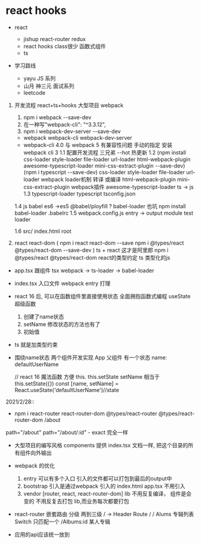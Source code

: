 # react hooks
- react
    - jishup react-router redux
    - react hooks class很少 函数式组件
    - ts

- 学习路线
    - yayu JS 系列
    - 山月 神三元 面试系列
    - leetcode

1. 开发流程 react+ts+hooks  大型项目 webpack
    1. npm i webpack --save-dev
    2. 在一种写"webpack-cli": "^3.3.12",
    3. npm i webpack-dev-server --save-dev


    - webpack webpack-cli webpack-dev-server
    - webpack-cli 4.0 与 webpack 5 有兼容性问题
    手动的指定 安装 webpack cli 3
    1.1 配置开发流程  三兄弟
        --hot 热更新
    1.2 (npm install css-loader style-loader file-loader url-loader html-webpack-plugin awesome-typescript-loader mini-css-extract-plugin --save-dev)
     (npm i typescript --save-dev)
        css-loader style-loader file-loader url-loader 
        webpack loader机制 转译 或编译
        html-webpack-plugin
        mini-css-extract-plugin  webpack插件
        awesome-typescript-loader  ts -> js
    1.3 typescript-loader typescript
        tsconfig.json

    1.4 js  babel es6 ->es5
        @babel/ployfill  ?
        babel-loader  也坑  npm install babel-loader
        .babelrc
    1.5 webpack.config.js
        entry -> output
        module test loader


    1.6 src/ index.html  root

2. react react-dom
    (
    npm i react react-dom  --save
    npm i @types/react @types/react-dom --save-dev
    )
    ts + react 这才是阿里郎
    npm i @types/react  @types/react-dom react的类型约定
    ts 类型化的js

- app.tsx
    跟组件 tsx webpack -> ts-loader -> babel-loader
- index.tsx 
    入口文件  webpack entry 打理
- react 16 后, 可以在函数组件里直接使用状态
全面拥抱函数式编程
    useState 超级函数
    1. 创建了name状态
    2. setName 修改状态的方法也有了
    3. 初始值
- ts 就是加类型约束

- 围绕name状态 两个组件开发实现
    App 父组件 有一个状态 name: defaultUserName
    <!-- this.state = {
        name:
    } -->
    // react 16 魔法函数 方便 this. this.setState
    setName 相当于 this.setState({})
    const [name, setName] = React.useState('defaultUserName')//state

2021/2/28::
- npm i react-router react-router-dom @types/react-router @types/react-router-dom
/about
<Switch>
    path="/about"
    path="/about/:id"
</Switch>
- exact 完全一样

- 大型项目的编写风格
    components 提供  index.tsx
    文档一样, 把这个目录的所有组件向外输出

- webpack 的优化
    1. entry 可以有多个入口
        引入的文件都可以打包到最后的output中
    2. bootstrap 引入是通过webpack 引入的 
        index.html app.tsx 不用引入
    3. vendor [router, react, react-router-dom]
        lib 不用反复编译， 
        组件是会变的
        不用反复去打包 lib,而业务每次都要打包

- react-router 嵌套路由
    分级 两到三级
    / -> Header  Route / 
        / Alums  专辑列表   Switch 只匹配一个
            /Albums:id  某人专辑

- 应用的api应该统一放到